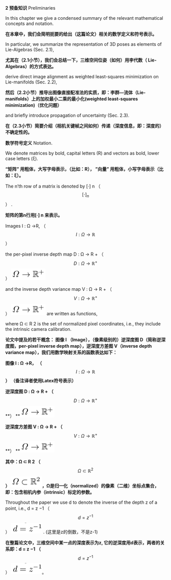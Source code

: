**2 预备知识** Preliminaries

In this chapter we give a condensed summary of the relevant mathematical concepts and notation.

**在本章中，我们会简明扼要的给出（这篇论文）相关的数学定义和符号表示。**

In particular, we summarize the representation of 3D poses as elements of Lie-Algebras \(Sec. 2.1\),

**尤其在（2.1小节），我们会总结一下，三维空间位姿（如何）用李代数（ Lie-Algebras）的方式表达。**

derive direct image alignment as weighted least-squares minimization on Lie-manifolds \(Sec. 2.2\),

**然后（2.2小节）推导出图像直接配准法的实质，即：李群—流体（Lie-manifolds）上的加权最小二乘的最小化\(weighted least-squares minimization\)（优化问题）**

and briefly introduce propagation of uncertainty \(Sec. 2.3\).

**在（2.3小节）简要介绍（相机关键帧之间如何）传递（深度信息，即：深度的）不确定性的。**

**数学符号定义** Notation.

We denote matrices by bold, capital letters \(R\) and vectors as bold, lower case letters \(ξ\).

**“矩阵” 用粗体，大写字母表示，（比如：R）， ”向量” 用粗体，小写字母表示（比如：ξ）。**

The n’th row of a matrix is denoted by \[·\] n （$$$$$$[\cdot]_{n}$$） .

**矩阵的第n行用\[·\] n 来表示。**

Images I : Ω →R, （$$I: \Omega \rightarrow \mathbb{R}$$）

the per-pixel inverse depth map D : Ω → R +  （$$D: \Omega \rightarrow \mathbb{R}^{+}$$） ![](/assets/math_1.png)

and the inverse depth variance map V : Ω → R + （$$V: \Omega \rightarrow \mathbb{R}^{+}$$） ![](/assets/math_1.png) are written as functions,

where Ω ⊂ R 2 is the set of normalized pixel coordinates, i.e., they include the intrinsic camera calibration.

**论文中提及的若干概念： 图像 I （Image），（像素级别的）逆深度图 D（简称逆深度图，per-pixel inverse depth map），逆深度方差图 V（inverse depth variance map），我们用数学映射关系的函数表达如下：**

**图像 I : Ω →R， （**$$I: \Omega \rightarrow \mathbb{R}$$**） （备注译者使用Latex符号表示）**

**逆深度图 D : Ω → R +  （**$$D: \Omega \rightarrow \mathbb{R}^{+}$$**） **![](/assets/math_1.png)

**逆深度方差图 V : Ω → R +  （**$$V: \Omega \rightarrow \mathbb{R}^{+}$$**） **![](/assets/math_1.png)

**其中：Ω ⊂ R 2 （**$$\Omega \subset \mathbb{R}^{2}$$**） **![](/assets/math_2.png)**，Ω是归一化（normalized）的像素（二维）坐标点集合，即：包含相机内参（intrinsic）标定的参数。**

Throughout the paper we use d to denote the inverse of the depth z of a point, i.e., d = z −1 （$$d = z^{-1}$$） ![](/assets/math_3.png) . \(这里是z的倒数，不是z-1\)

**在整篇论文中，三维空间中某一点的深度表示为z, 它的逆深度用d表示，两者的关系即：d = z −1 （**$$d = z^{-1}$$） ![](/assets/math_3.png)。

